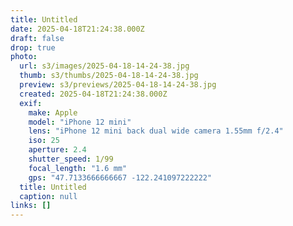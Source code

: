 ```yaml
---
title: Untitled
date: 2025-04-18T21:24:38.000Z
draft: false
drop: true
photo:
  url: s3/images/2025-04-18-14-24-38.jpg
  thumb: s3/thumbs/2025-04-18-14-24-38.jpg
  preview: s3/previews/2025-04-18-14-24-38.jpg
  created: 2025-04-18T21:24:38.000Z
  exif:
    make: Apple
    model: "iPhone 12 mini"
    lens: "iPhone 12 mini back dual wide camera 1.55mm f/2.4"
    iso: 25
    aperture: 2.4
    shutter_speed: 1/99
    focal_length: "1.6 mm"
    gps: "47.7133666666667 -122.241097222222"
  title: Untitled
  caption: null
links: []
---
```

